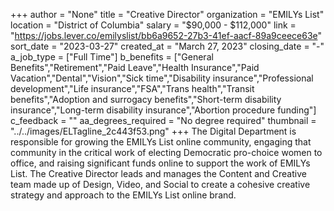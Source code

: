 +++
author = "None"
title = "Creative Director"
organization = "EMILYs List"
location = "District of Columbia"
salary = "$90,000 - $112,000"
link = "https://jobs.lever.co/emilyslist/bb6a9652-27b3-41ef-aacf-89a9ceece63e"
sort_date = "2023-03-27"
created_at = "March 27, 2023"
closing_date = "-"
a_job_type = ["Full Time"]
b_benefits = ["General Benefits","Retirement","Paid Leave","Health Insurance","Paid Vacation","Dental","Vision","Sick time","Disability insurance","Professional development","Life insurance","FSA","Trans health","Transit benefits","Adoption and surrogacy benefits","Short-term disability insurance","Long-term disability insurance","Abortion procedure funding"]
c_feedback = ""
aa_degrees_required = "No degree required"
thumbnail = "../../images/ELTagline_2c443f53.png"
+++
The Digital Department is responsible for growing the EMILYs List online community, engaging that community in the critical work of electing Democratic pro-choice women to office, and raising significant funds online to support the work of EMILYs List. The Creative Director leads and manages the Content and Creative team made up of Design, Video, and Social to create a cohesive creative strategy and approach to the EMILYs List online brand.